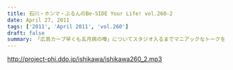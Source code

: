 ```yaml
---
title: 石川・ホンマ・ぶるんのBe-SIDE Your Life! vol.260-2
date: April 27, 2011
tags: ['2011', 'April 2011', 'vol.260']
draft: false
summary: 「広島カープ早くも五月病の噂」についてスタジオ入るまでマニアックなトークを展開。ぶるんさん・・・今年はまだ一回も観戦に行っていないそうです～～～NAMAE
---
```


http://project-phi.ddo.jp/ishikawa/ishikawa260_2.mp3
